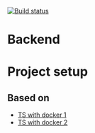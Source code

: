 [![Build status](https://travis-ci.org/Laderlappen-2/Backend.svg?branch=dev-travis)](https://travis-ci.org/github/Laderlappen-2/Backend)
# Backend

# Project setup
## Based on
- [TS with docker 1](https://www.hebergb.com/docker-node-typescript)
- [TS with docker 2](https://github.com/microsoft/vscode-recipes/blob/master/Docker-TypeScript/package.json)
